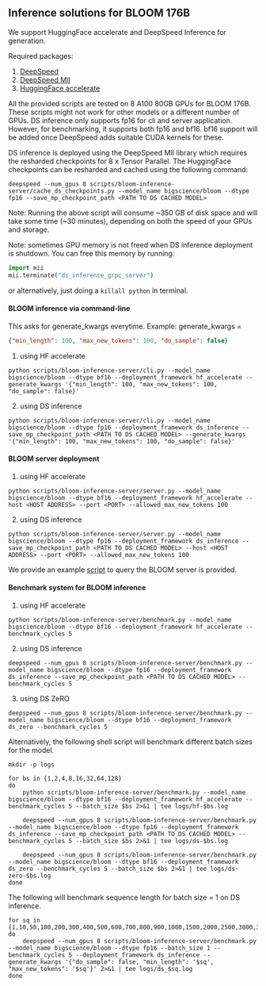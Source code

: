 ## Inference solutions for BLOOM 176B
We support HuggingFace accelerate and DeepSpeed Inference for generation.

Required packages:
1. [DeepSpeed](https://github.com/microsoft/DeepSpeed)
1. [DeepSpeed MII](https://github.com/microsoft/DeepSpeed-MII)
1. [HuggingFace accelerate](https://github.com/huggingface/accelerate)

All the provided scripts are tested on 8 A100 80GB GPUs for BLOOM 176B. These scripts might not work for other models or a different number of GPUs.
DS inference only supports fp16 for cli and server application. However, for benchmarking, it supports both fp16 and bf16. bf16 support will be added once DeepSpeed adds suitable CUDA kernels for these.

DS inference is deployed using the DeepSpeed MII library which requires the resharded checkpoints for 8 x Tensor Parallel. The HuggingFace checkpoints can be resharded and cached using the following command:
```shell
deepspeed --num_gpus 8 scripts/bloom-inference-server/cache_ds_checkpoints.py --model_name bigscience/bloom --dtype fp16 --save_mp_checkpoint_path <PATH TO DS CACHED MODEL>
```
Note: Running the above script will consume ~350 GB of disk space and will take some time (~30 minutes), depending on both the speed of your GPUs and storage.

Note: sometimes GPU memory is not freed when DS inference deployment is shutdown. You can free this memory by running:
```python
import mii
mii.terminate("ds_inference_grpc_server")
```
or alternatively, just doing a `killall python` in terminal.

#### BLOOM inference via command-line
This asks for generate_kwargs everytime.
Example: generate_kwargs =
```json
{"min_length": 100, "max_new_tokens": 100, "do_sample": false}
```

1. using HF accelerate
```shell
python scripts/bloom-inference-server/cli.py --model_name bigscience/bloom --dtype bf16 --deployment_framework hf_accelerate --generate_kwargs '{"min_length": 100, "max_new_tokens": 100, "do_sample": false}'
```

2. using DS inference
```shell
python scripts/bloom-inference-server/cli.py --model_name bigscience/bloom --dtype fp16 --deployment_framework ds_inference --save_mp_checkpoint_path <PATH TO DS CACHED MODEL> --generate_kwargs '{"min_length": 100, "max_new_tokens": 100, "do_sample": false}'
```

#### BLOOM server deployment
1. using HF accelerate
```shell
python scripts/bloom-inference-server/server.py --model_name bigscience/bloom --dtype bf16 --deployment_framework hf_accelerate --host <HOST ADDRESS> --port <PORT> --allowed_max_new_tokens 100
```

2. using DS inference
```shell
python scripts/bloom-inference-server/server.py --model_name bigscience/bloom --dtype fp16 --deployment_framework ds_inference --save_mp_checkpoint_path <PATH TO DS CACHED MODEL> --host <HOST ADDRESS> --port <PORT> --allowed_max_new_tokens 100
```

We provide an example [script](examples/server_request.py) to query the BLOOM server is provided.

#### Benchmark system for BLOOM inference
1. using HF accelerate
```shell
python scripts/bloom-inference-server/benchmark.py --model_name bigscience/bloom --dtype bf16 --deployment_framework hf_accelerate --benchmark_cycles 5
```

2. using DS inference
```shell
deepspeed --num_gpus 8 scripts/bloom-inference-server/benchmark.py --model_name bigscience/bloom --dtype fp16 --deployment_framework ds_inference --save_mp_checkpoint_path <PATH TO DS CACHED MODEL> --benchmark_cycles 5
```

3. using DS ZeRO
```shell
deepspeed --num_gpus 8 scripts/bloom-inference-server/benchmark.py --model_name bigscience/bloom --dtype bf16 --deployment_framework ds_zero --benchmark_cycles 5
```

Alternatively, the following shell script will benchmark different batch sizes for the model.
```shell
mkdir -p logs

for bs in {1,2,4,8,16,32,64,128}
do
    python scripts/bloom-inference-server/benchmark.py --model_name bigscience/bloom --dtype bf16 --deployment_framework hf_accelerate --benchmark_cycles 5 --batch_size $bs 2>&1 | tee logs/hf-$bs.log

    deepspeed --num_gpus 8 scripts/bloom-inference-server/benchmark.py --model_name bigscience/bloom --dtype fp16 --deployment_framework ds_inference --save_mp_checkpoint_path <PATH TO DS CACHED MODEL> --benchmark_cycles 5 --batch_size $bs 2>&1 | tee logs/ds-$bs.log

    deepspeed --num_gpus 8 scripts/bloom-inference-server/benchmark.py --model_name bigscience/bloom --dtype bf16 --deployment_framework ds_zero --benchmark_cycles 5 --batch_size $bs 2>&1 | tee logs/ds-zero-$bs.log
done
```

The following will benchmark sequence length for batch size = 1 on DS inference.
```shell
for sq in {1,10,50,100,200,300,400,500,600,700,800,900,1000,1500,2000,2500,3000,3500,4000,4500,5000}
do
    deepspeed --num_gpus 8 scripts/bloom-inference-server/benchmark.py --model_name bigscience/bloom --dtype fp16 --batch_size 1 --benchmark_cycles 5 --deployment_framework ds_inference --generate_kwargs '{"do_sample": false, "min_length": '$sq', "max_new_tokens": '$sq'}' 2>&1 | tee logs/ds_$sq.log
done
```
